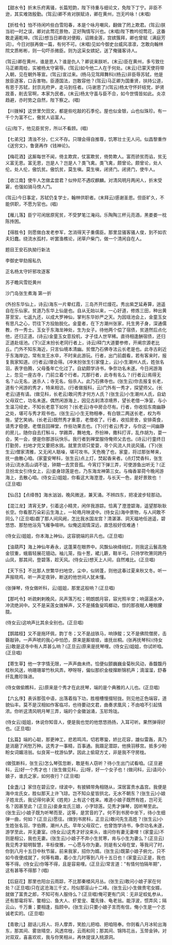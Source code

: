 <!-- { "loadSidebar": true } -->
【甜水令】折末乐府离骚，长篇短韵，陛下待重与细论文，免陛下丁宁。非臣不逊，其实难效殷勤。(驾云)卿不肯对朕赋诗，卿在黄州，岂无吟咏！(末唱)

【折桂令】怕不待闲吟些白雪阳春，本是个咏月嘲风，翻做了罔上欺君。(驾云)朕当初一时之误，卿对此莺花景物，正好陶情写兴也。(末唱)陛下教吟彻莺花，这番敢走遍乾坤。(驾云)想当日卿夜对便殿，诏赐金莲，宫嫔簇拜，卿也曾赋〔满庭芳词〕。今日对朕再做一篇，有何不可。(末唱)见如今御史台威风凛凛，怎敢向翰林院文质彬彬，则一句吓杀微臣。则为这采女嫔妃，送了俺骚客诗人。

(驾云)卿在黄州，谁是恩人？谁是仇人？卿说来朕听。(末云)臣在黄州，多亏致仕马正卿周给，实被杨太守窘辱。(驾云)如今他二人在于何处。(末云)已蒙天使将带入朝，见在朝外等宣。(驾云)宣过来。(杨马见驾拜舞科)(杨云)非臣辱苏轼，他是放臣逐客，口舌害物。臣遵国法，岂敢容他？(驾云)马正卿为国重贤，扶持公道，有恩于苏轼，封京兆府尹，走马到任者。(马谢恩了)(驾云)杨太守怀奸结党，妒贤戕善，削去官啊，本家为民者。(末云)杨太守虽与臣不合，如今世情皆如此。炎凉趋避，亦时势之自然，陛下察之。(唱)

【川拨棹】这世里欠田文，都是些吃敲的石季伦。屋也似金银，山也似珠珍。有一千个为富不仁，傲贫人谄富人。

(云)陛下，他见臣贫穷，所以不看顾。(唱)

【七弟兄】清浊不分，仁义不存。只理会得自推尊，饥寒壮士无人问。似昌黎重作《送穷文》，鲁褒再作《钱神论》。

【梅花酒】这厮每世不闻，倚主欺宾，仗富欺贫，倚势欺人。富而骄贫而谄，贫无义富无恩。富无恩，岂是人？岂是人？类飞禽。类飞禽，颇曾论。颇曾论，处人伦。处人伦，傲饥贫。傲饥贫，莫生嗔。莫生嗔，闭贤门。闭贤门，使牛人。

【收江南】使牛人怎做孟尝君？似仲尼不遇叹麒麟。对清风明月两闲人，折末受窘，也强如骑马傍人门。

(驾云)今日事定，苏轼仍复学士，翰林供职者。(末拜云)感谢圣恩。但臣旷久，不能供职，不愿为官也。(唱)

【雁儿落】臣宁可闲居原宪贫，不受梦笔江淹闷。乐陶陶三杯元亮酒，黑娄娄一枕陈抟困。

【得胜令】则愿做白发老参军，怎消得天子重儒臣。那里显骚客骚人俊，到不如农夫妇蠢。绕流水孤村，听罢渔樵论，闭草户柴门，做一个清闲自在人。

题目王安石执拗行新法

李御史举劾报私仇

正名杨太守奸邪攻逐客

苏子瞻风雪贬黄州
　




沙门岛张生煮海
第一折

(外扮东华仙上，诗云)海东一片晕红霞，三岛齐开烂熳花。秀出紫芝延寿算，逍遥自在乐仙家。贫道乃东华上仙是也。自从无始以来，一心好道，修炼三田，种出黄芽至宝，七返九还，以成大罗神仙，掌判东华妙严之天。为因瑶池会上，金童玉女有思凡之心，罚往下方投胎脱化。金童者，在下方潮州张家，托生男子身，深通儒教，作一秀士。玉女于东海龙神处，生为女子。待他两个偿了宿债，贫道然后点化他，还归正道。(诗云)金童玉女意投机，才子佳人世罕稀。直待相逢酬宿债，还归正道赴瑶池。(下)(正末扮长老同行者上，诗云)释门大道要参修，开阐宗源老比丘。门外不知东海近，只言仙境本清幽。贫僧乃石佛寺法云长老是也。此寺古刹近于东海岸边，常有龙王水卒，不时来此游玩。行者，出门前觑看，若有客来时，报复我家知道。(行者云)理会得。(冲末扮张生引家僮上，云)小生潮州人氏，姓张名羽，表字伯腾，父母蚤年亡化过了。自幼颇学诗书，争奈功名未遂。今日闲游海上，忽见一座古寺，门前立着个行者。兀那行者，此寺有名么？(行者云)焉得无名？山无名，迷杀人；寺无名，俗杀人。此乃石佛寺也。(张生云)你去报复长老，道有个闲游的秀才，特来相访。(行者做报科，云)门外有一秀才，探望师父。(长老云)道有请。(做见科，长老云)敢问秀才何方人氏？(张生云)小生潮州人氏，自幼父母双亡，功名未遂。偶然闲游海上，因见古刹清凉境界，望长老借一净室，与小生温习经史，不知长老意下如何？(长老云)寺中房合尽有。行者，你收拾东南幽静之处，堪可与秀才观书也。(张生云)小生无物相奉，有白银二两送长老，权为布施，望乞笑纳。(长老云)既然秀才重意，老僧收了。行者，收拾房舍，安排斋食，请秀才稳便。老僧且回禅堂，作些功果去也。(下)(行者云)秀才，与你这一间幽静的房儿，随你自去打斛斗，学踢弄，舞地鬼，乔扮神，撒科打诨，乱作胡为，耍一会，笑一会，便是你那游玩快乐。我行者到禅堂服侍俺师父去也。(诗云)行童终日打勤劳，扫地才完又要把水挑。就里贪顽只爱耍，寻个风流人共说风骚。(下)(张生云)僧家清雅，又无闲人聒噪，堪可攻书。天色晚了也，家童，将过那张琴来，抚一曲散心咱。(家童安琴科，张生云)点上灯，焚起香来者。(点灯焚香科，张生诗云)流水高山调不徒，钟期一去赏音孤。今宵灯下弹三弄，可使游鱼出听无？(正旦扮龙女引侍女上，云)妾身琼莲是也，乃东海龙神第三女。与梅香翠荷今晚闲游海上，去散心咱。(侍女云)姐姐，你看这大海澄澄，与长天一色，是好景致也
！(正旦唱)

【仙吕】【点绛唇】海水汹汹，晚风微送，兼天涌。不辨四东，把凌波步轻那动。

【混江龙】清宵无梦，引着这小精灵，闲伴我游踪。恰离了澄澄碧海，遥望那耿耿长空。你看那万朵彩云生海上，一轮皓月映波中。(侍女云)海中景物，与人间敢不同么？(正旦唱)觑了那人间风阙，怎比我水国龙宫？清湛湛、洞天福地任逍遥，碧悠悠、那愁他浴凫飞雁争喧哄。似俺这闺情深远，直恁般好信难通！

(侍女云)姐姐，你本海上神仙，这容貌端的非凡也。(正旦唱)

【油葫芦】海上神仙年寿永，这蓬莱在眼界中。风飘仙袂绛绡红，则我这云鬟高挽金钗重，蛾眉轻展花钿动。袖儿笼，指十葱，裙儿簌，鞋半弓。只待学吹箫同跨丹山凤，那其间，登碧落，趁天风。(侍女云)想天上人间，自然难比。(正旦唱)

【天下乐】不比那人世繁华扫地空，尘中，似转蓬，则他这春过夏来秋又冬。听一声报晓鸡，听一声定夜钟，断送的他世间人犹未懂。

(张弹琴，侍女做听科，云)姐姐，那里这般响？(正旦唱)

【那吒令】听疏剌剌晚风，风声落万松；明朗朗月容，容光照半空；响潺潺水冲，冲流绝涧中。又不是采莲女拨棹声，又不是捕鱼叟鸣榔动，惊的那夜眠人睡眼朦胧。

(侍女云)这响声比其余全别也。(正旦唱)

【鹊踏枝】又不是拖环佩，韵丁冬；又不是战铁马，响铮鏦；又不是佛院僧房，击磬敲钟。一声声唬的我心中怕恐，原来是厮琅琅，谁抚丝桐。(张再抚琴科)(侍女云)敢是这寺中有人弄甚么响？(正旦云)原来是抚琴哩。(侍女云)姐姐，你试听咱。(正旦唱)

【寄生草】他一字字情无限，一声声曲未终。恰便似颤巍巍金菊秋风动，香馥馥丹桂秋风送，响珊珊翠竹秋风弄。咿呀呀，偏似那织金梭撺断锦机声；滴溜溜，舒春纤乱撒珍珠进。

(侍女做偷瞧科，云)原来是个秀才在此抚琴，端的是个典雅的人儿也。(正旦唱)

【六幺序】表诉那弦中语，出落着指下功，胜檀槽慢掇轻拢。则见他正色端容，道貌仙丰。莫不是汉相如作客临邛，也待要动文君，曲奏求凰风；不由咱不引起情浓。你听这清风明月琴三弄，端的个金徽汹涌，玉轸玲珑。

(侍女云)姐姐，休说你知音人，便是我也觉的他悠悠扬扬，入耳可听。果然弹得好也。(正旦唱)

【幺篇】端的心聪，那更神工，悲若鸣鸿，切若寒蛩，娇比花容，雄似雷轰，真乃是消磨了闲愁万种。这秀才一事精，百事通。我蹑足潜踪，他换羽移宫。抵多少盼盼女词媚涪翁。似良宵一枕游仙梦。因此上偷窥方丈，非是我不守房栊。

(做弦断科，张生云)怎么琴弦忽断，敢是有人窃听？待小生出门试看咱。(正旦避科，云)好一个秀才也！(张生做见科，云)呀，好一个女子也！(做问科，云)请问小娘子，谁氏之家，如何夜行？(正旦唱)

【金盏儿】家住在碧云空，绿波中，有披鳞带角相随从，深居富贵水晶宫。我便是海中龙氏女，胜似那天上许飞琼。岂不知众星皆拱北，无水不朝东？(张生云)小娘子姓龙氏，我记得何承天《姓苑》上有这个姓来。难道小娘子既然有姓，岂可无名？因甚至此？(正旦云)妾身龙氏三娘，小字琼莲。见秀才弹琴，因听琴至此。(张生云)小娘子既为听琴而至，这等，是赏音的了。何不到书房中坐下，待小生细弹一曲，何如？(正旦云)愿往。(做到书房科，正旦云)敢问先生高姓？(张生云)小生姓张名羽，字伯腾，潮州人氏。早年父母双亡，也曾饱学诗书，争奈功名未遂，游学至此，并无妻室。(侍女云)这秀才好没来头，谁问你有妻无妻哩！(家童云)不则是相公，我也无妻。(张生云)小娘子不弃小生贫寒，肯与小生为妻么？(正旦云)我见秀才聪明智慧，丰标俊雅，一心愿与你为妻。则是有父母在堂，等我问了时，你到八月十五日中秋节届，前来我家，招你为婿。(张生云)既蒙小娘子俯允，只不如今夜便成就了，何等有趣，着小生几时等到八月十五日也！(家童云)正是，我也等不得。(侍女云)你等不得，且是容易哩。(正旦云)常言道："有情何怕隔年期"，这有甚等不得那？(唱)

【后庭花】那里也阳台云雨踪，不比那秦楼风月丛。(张生云)敢问小娘子家在何处？(正旦唱)只在这沧海三千丈，险似那巫山十二峰。(张生云)小生做贵宅女婿，就做了富贵之郎，不知可有人服侍么？(正旦唱)俺可更有门风：无非足蛟虬参从，还有那鼋将军、鳖相公、鱼大人、虾爱宠、鼍先锋、龟老翁。能浮波，惯弄风；隔云山，千万重；要相逢，指顾中。(张生云)只要小娘子言而有信，俺小生是一个志诚老实的。(正旦唱)

【青歌儿】甜话儿将人、将人摩弄，笑脸儿把咱、把咱陪奉。你则看八月冰轮出海东，那其间、雾敛晴空，风透帘栊，云雨和同；那其间、锦阵花丛，玉斝金钟。对对双双，喜喜欢欢，我与你笑相从，再休提误入桃源洞。

